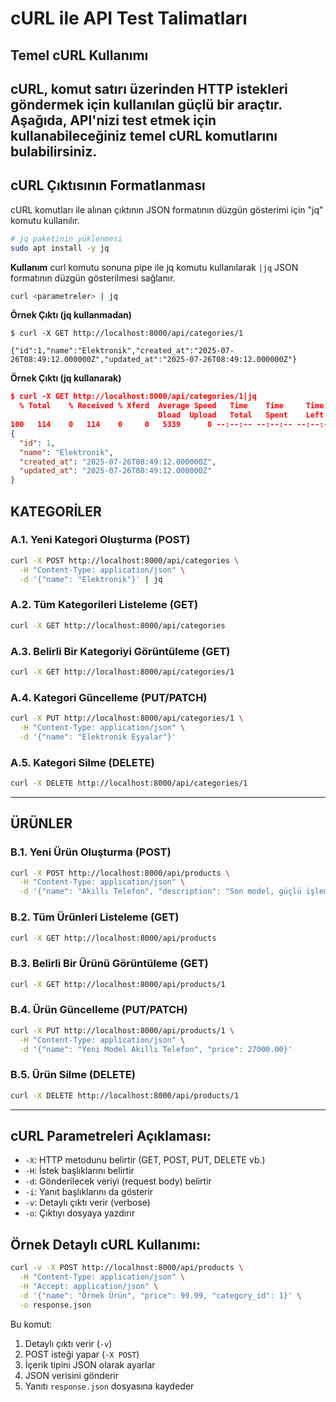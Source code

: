 # cURL ile API Test Talimatları

## Temel cURL Kullanımı

## cURL, komut satırı üzerinden HTTP istekleri göndermek için kullanılan güçlü bir araçtır. Aşağıda, API'nizi test etmek için kullanabileceğiniz temel cURL komutlarını bulabilirsiniz.

## cURL Çıktısının Formatlanması

cURL komutları ile alınan çıktının JSON formatının düzgün gösterimi için "jq" komutu kullanılır.

```bash
# jq paketinin yüklenmesi
sudo apt install -y jq
```

**Kullanım**
curl komutu sonuna pipe ile jq komutu kullanılarak `|jq` JSON formatının düzgün gösterilmesi sağlanır.

```bash
curl <parametreler> | jq
```

**Örnek Çıktı (jq kullanmadan)**

```text
$ curl -X GET http://localhost:8000/api/categories/1

{"id":1,"name":"Elektronik","created_at":"2025-07-26T08:49:12.000000Z","updated_at":"2025-07-26T08:49:12.000000Z"}
```

**Örnek Çıktı (jq kullanarak)**

```json
$ curl -X GET http://localhost:8000/api/categories/1|jq
  % Total    % Received % Xferd  Average Speed   Time    Time     Time  Current
                                 Dload  Upload   Total   Spent    Left  Speed
100   114    0   114    0     0   5339      0 --:--:-- --:--:-- --:--:--  5428
{
  "id": 1,
  "name": "Elektronik",
  "created_at": "2025-07-26T08:49:12.000000Z",
  "updated_at": "2025-07-26T08:49:12.000000Z"
}

```

## KATEGORİLER

### A.1. Yeni Kategori Oluşturma (POST)

```bash
curl -X POST http://localhost:8000/api/categories \
  -H "Content-Type: application/json" \
  -d '{"name": "Elektronik"}' | jq
```

### A.2. Tüm Kategorileri Listeleme (GET)

```bash
curl -X GET http://localhost:8000/api/categories
```

### A.3. Belirli Bir Kategoriyi Görüntüleme (GET)

```bash
curl -X GET http://localhost:8000/api/categories/1
```

### A.4. Kategori Güncelleme (PUT/PATCH)

```bash
curl -X PUT http://localhost:8000/api/categories/1 \
  -H "Content-Type: application/json" \
  -d '{"name": "Elektronik Eşyalar"}'
```

### A.5. Kategori Silme (DELETE)

```bash
curl -X DELETE http://localhost:8000/api/categories/1
```

---

## ÜRÜNLER

### B.1. Yeni Ürün Oluşturma (POST)

```bash
curl -X POST http://localhost:8000/api/products \
  -H "Content-Type: application/json" \
  -d '{"name": "Akıllı Telefon", "description": "Son model, güçlü işlemcili", "price": 25000.00, "category_id": 1}'
```

### B.2. Tüm Ürünleri Listeleme (GET)

```bash
curl -X GET http://localhost:8000/api/products
```

### B.3. Belirli Bir Ürünü Görüntüleme (GET)

```bash
curl -X GET http://localhost:8000/api/products/1
```

### B.4. Ürün Güncelleme (PUT/PATCH)

```bash
curl -X PUT http://localhost:8000/api/products/1 \
  -H "Content-Type: application/json" \
  -d '{"name": "Yeni Model Akıllı Telefon", "price": 27000.00}'
```

### B.5. Ürün Silme (DELETE)

```bash
curl -X DELETE http://localhost:8000/api/products/1
```

---

## cURL Parametreleri Açıklaması:

- `-X`: HTTP metodunu belirtir (GET, POST, PUT, DELETE vb.)
- `-H`: İstek başlıklarını belirtir
- `-d`: Gönderilecek veriyi (request body) belirtir
- `-i`: Yanıt başlıklarını da gösterir
- `-v`: Detaylı çıktı verir (verbose)
- `-o`: Çıktıyı dosyaya yazdırır

## Örnek Detaylı cURL Kullanımı:

```bash
curl -v -X POST http://localhost:8000/api/products \
  -H "Content-Type: application/json" \
  -H "Accept: application/json" \
  -d '{"name": "Örnek Ürün", "price": 99.99, "category_id": 1}' \
  -o response.json
```

Bu komut:

1. Detaylı çıktı verir (`-v`)
2. POST isteği yapar (`-X POST`)
3. İçerik tipini JSON olarak ayarlar
4. JSON verisini gönderir
5. Yanıtı `response.json` dosyasına kaydeder
